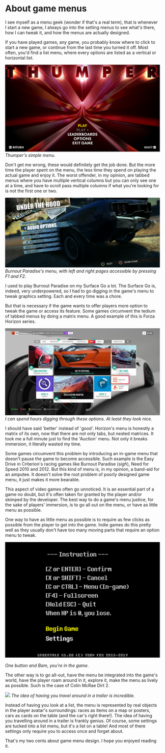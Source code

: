 # About game menus


I see myself as a menu geek (wonder if that's a real term), that is whenever I start a new game, I always go into the setting menus to see what's there, how I can tweak it, and how the menus are actually designed. 

If you have played games, any game, you probably know where to click to start a new game, or continue from the last time you turned it off. Most often, you'd find a list menu, where every options are listed as a vertical or horizontal list. 

![](images/THUMPER%2029_02_2024%2011_58_10.png)
*Thumper's simple menu*.

Don't get me wrong, these would definitely get the job done. But the more time the player spent on the menu, the less time they spend on playing the actual game and enjoy it. The worst offender, in my opinion, are tabbed menus where you have multiple vertical columns but you can only see one at a time, and have to scroll pass multiple columns if what you're looking for is not the first one or two.

![](images/Screenshot%202024-02-29%20125246.png)
*Burnout Paradise's menu, with left and right pages accessible by pressing F1 and F2*.

I used to play Burnout Paradise on my Surface Go a lot. The Surface Go is, indeed, very underpowered, so I had to go digging in the game's menu to tweak graphics setting. Each and every time was a chore.

But that is necessary if the game wants to offer players more option to tweak the game or access its feature. Some games circumvent the tedium of tabbed menus by doing a matrix menu. A good example of this is Forza Horizon series. 

![](images/5bb0d81303df5a54d08bd111603f8545.jpg)
*I can spend hours digging through these options. At least they look nice.*

I should have said 'better' instead of 'good'. Horizon's menu is honestly a matrix of its own, now that there are not only tabs, but nested matrices. It took me a full minute just to find the 'Auction' menu. Not only it breaks immersion, it literally wasted my time.

Some games circumvent this problem by introducing an in-game menu that doesn't pause the game to become accessible. Such example is the Easy Drive in Criterion's racing games like Burnout Paradise (*sigh*), Need for Speed 2010 and 2012. But this kind of menu is, in my opinion, a band-aid for an amputee. It doesn't solve the root problem of poorly designed game menu, it just makes it more bearable.

This aspect of video games often go unnoticed. It is an essential part of a game no doubt, but it's often taken for granted by the player and/or skimped by the developer. The best way to do a game's menu justice, for the sake of players' immersion, is to go all out on the menu, or have as little menu as possible.

One way to have as little menu as possible is to require as few clicks as possible from the player to get into the game. Indie games do this pretty well as they usually don't have too many moving parts that require an option menu to tweak.

![](images/Screenshot%202024-02-29%20123526.png)

*One button and Bam, you're in the game.*

The other way is to go all-out, have the menu be integrated into the game's world, have the player roam around in it, explore it, make the menu as lively as possible. Such is the case of Colin McRae Dirt 2.

![](images/Dirt%202%20menu.gif)
*The idea of having you travel around in a trailer is incredible.*

Instead of having you look at a list, the menu is represented by real objects in the player avatar's surroundings: races as items on a map or posters, cars as cards on the table (and the car's right there!). The idea of having you travelling around in a trailer is frankly genius. Of course, some settings are tucked into a list menu, but it's a list on a table! And most of there settings only require you to access once and forget about.

That's my two cents about game menu design. I hope you enjoyed reading it.